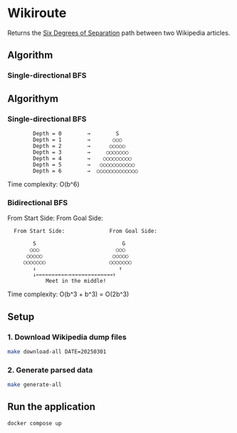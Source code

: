 # Wikiroute

Returns the [Six Degrees of Separation](https://en.wikipedia.org/wiki/Six_degrees_of_separation) path between two Wikipedia articles.

## Algorithm

### Single-directional BFS



## Algorithym
### Single-directional BFS

```
        Depth = 0        →        S
        Depth = 1        →       ○○○
        Depth = 2        →      ○○○○○
        Depth = 3        →     ○○○○○○○
        Depth = 4        →    ○○○○○○○○○
        Depth = 5        →   ○○○○○○○○○○○
        Depth = 6        →  ○○○○○○○○○○○○○
```
Time complexity: O(b^6)

### Bidirectional BFS
From Start Side: From Goal Side:
```
  From Start Side:              From Goal Side:

        S                           G
       ○○○                        ○○○
      ○○○○○                      ○○○○○
     ○○○○○○○                    ○○○○○○○
        ↓                          ↑
        ↓←←←←←←←←←←→→→→→→→→→→→→→→↑
            Meet in the middle!
```
Time complexity: O(b^3 + b^3) = O(2b^3)

## Setup

### 1. Download Wikipedia dump files
```sh
make download-all DATE=20250301
```

### 2. Generate parsed data
```sh
make generate-all
```

## Run the application
```sh
docker compose up
```
